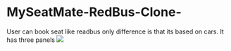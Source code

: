 # MySeatMate-RedBus-Clone-
User can book seat like readbus only  difference is that its based on cars. It has three panels
<img src="https://drive.google.com/file/d/1UXVOv22c3r1ns6cmc4F_TIknFcIedLfo/view/to/image">
